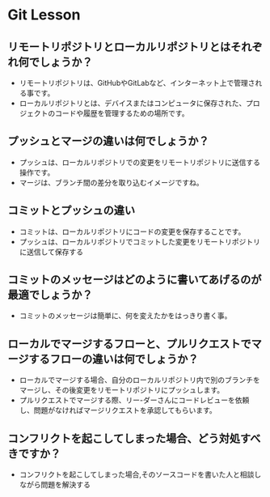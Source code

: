 # Git Lesson

## リモートリポジトリとローカルリポジトリとはそれぞれ何でしょうか？
- リモートリポジトリは、GitHubやGitLabなど、インターネット上で管理される事です。
- ローカルリポジトリとは、デバイスまたはコンピュータに保存された、プロジェクトのコードや履歴を管理するための場所です。

## プッシュとマージの違いは何でしょうか？
- プッシュは、ローカルリポジトリでの変更をリモートリポジトリに送信する操作です。
- マージは、ブランチ間の差分を取り込むイメージですね。

## コミットとプッシュの違い
- コミットは、ローカルリポジトリにコードの変更を保存することです。
- プッシュは、ローカルリポジトリでコミットした変更をリモートリポジトリに送信して保存する

## コミットのメッセージはどのように書いてあげるのが最適でしょうか？
- コミットのメッセージは簡単に、何を変えたかをはっきり書く事。

## ローカルでマージするフローと、プルリクエストでマージするフローの違いは何でしょうか？
- ローカルでマージする場合、自分のローカルリポジトリ内で別のブランチをマージし、その後変更をリモートリポジトリにプッシュします。
- プルリクエストでマージする際、リー-ダーさんにコードレビューを依頼し、問題がなければマージリクエストを承認してもらいます。

## コンフリクトを起こしてしまった場合、どう対処すべきですか？
- コンフリクトを起こしてしまった場合,そのソースコードを書いた人と相談しながら問題を解決する
